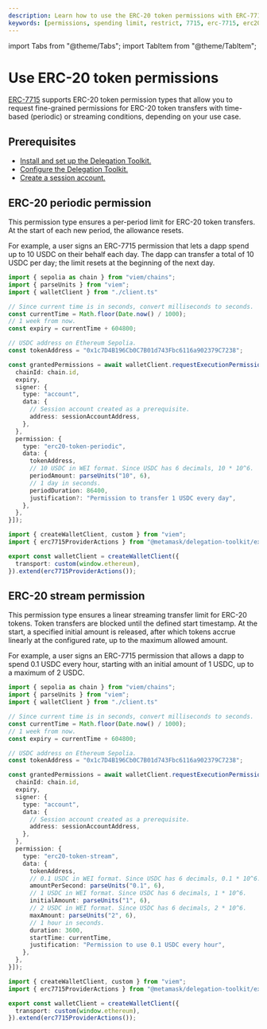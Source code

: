 ```yaml
---
description: Learn how to use the ERC-20 token permissions with ERC-7715.
keywords: [permissions, spending limit, restrict, 7715, erc-7715, erc20-permissions]
---
```


import Tabs from "@theme/Tabs"; 
import TabItem from "@theme/TabItem";

# Use ERC-20 token permissions
 
[ERC-7715](https://eips.ethereum.org/EIPS/eip-7715) supports ERC-20 token permission types that allow you to request fine-grained
permissions for ERC-20 token transfers with time-based (periodic) or streaming conditions, depending on your use case.

## Prerequisites

- [Install and set up the Delegation Toolkit.](../../../get-started/install.md)
- [Configure the Delegation Toolkit.](../../configure-toolkit.md)
- [Create a session account.](../execute-on-metamask-user-behalf.md#3-set-up-a-session-account)

## ERC-20 periodic permission

This permission type ensures a per-period limit for ERC-20 token transfers. At the start of each new period, the allowance resets.

For example, a user signs an ERC-7715 permission that lets a dapp spend up to 10 USDC on their behalf each day. The dapp can transfer a total of
10 USDC per day; the limit resets at the beginning of the next day.

<Tabs>
<TabItem value="example.ts">

```typescript
import { sepolia as chain } from "viem/chains";
import { parseUnits } from "viem";
import { walletClient } from "./client.ts"

// Since current time is in seconds, convert milliseconds to seconds.
const currentTime = Math.floor(Date.now() / 1000);
// 1 week from now.
const expiry = currentTime + 604800;

// USDC address on Ethereum Sepolia.
const tokenAddress = "0x1c7D4B196Cb0C7B01d743Fbc6116a902379C7238";

const grantedPermissions = await walletClient.requestExecutionPermissions([{
  chainId: chain.id,
  expiry,
  signer: {
    type: "account",
    data: {
      // Session account created as a prerequisite.
      address: sessionAccountAddress,
    },
  },
  permission: {
    type: "erc20-token-periodic",
    data: {
      tokenAddress,
      // 10 USDC in WEI format. Since USDC has 6 decimals, 10 * 10^6.
      periodAmount: parseUnits("10", 6),
      // 1 day in seconds.
      periodDuration: 86400,
      justification?: "Permission to transfer 1 USDC every day",
    },
  },
}]);
```

</TabItem>
<TabItem value="client.ts">

```typescript
import { createWalletClient, custom } from "viem";
import { erc7715ProviderActions } from "@metamask/delegation-toolkit/experimental";

export const walletClient = createWalletClient({
  transport: custom(window.ethereum),
}).extend(erc7715ProviderActions());
```

</TabItem>
</Tabs>

## ERC-20 stream permission

This permission type ensures a linear streaming transfer limit for ERC-20 tokens. Token transfers are blocked until the 
defined start timestamp. At the start, a specified initial amount is released, after which tokens accrue linearly at the
configured rate, up to the maximum allowed amount.

For example, a user signs an ERC-7715 permission that allows a dapp to spend 0.1 USDC every hour, starting with an initial amount
of 1 USDC, up to a maximum of 2 USDC.

<Tabs>
<TabItem value="example.ts">

```typescript
import { sepolia as chain } from "viem/chains";
import { parseUnits } from "viem";
import { walletClient } from "./client.ts"

// Since current time is in seconds, convert milliseconds to seconds.
const currentTime = Math.floor(Date.now() / 1000);
// 1 week from now.
const expiry = currentTime + 604800;

// USDC address on Ethereum Sepolia.
const tokenAddress = "0x1c7D4B196Cb0C7B01d743Fbc6116a902379C7238";

const grantedPermissions = await walletClient.requestExecutionPermissions([{
  chainId: chain.id,
  expiry,
  signer: {
    type: "account",
    data: {
      // Session account created as a prerequisite.
      address: sessionAccountAddress,
    },
  },
  permission: {
    type: "erc20-token-stream",
    data: {
      tokenAddress,
      // 0.1 USDC in WEI format. Since USDC has 6 decimals, 0.1 * 10^6.
      amountPerSecond: parseUnits("0.1", 6),
      // 1 USDC in WEI format. Since USDC has 6 decimals, 1 * 10^6.
      initialAmount: parseUnits("1", 6),
      // 2 USDC in WEI format. Since USDC has 6 decimals, 2 * 10^6.
      maxAmount: parseUnits("2", 6),
      // 1 hour in seconds.
      duration: 3600,
      startTime: currentTime,
      justification: "Permission to use 0.1 USDC every hour",
    },
  },
}]);
```

</TabItem>
<TabItem value="client.ts">

```typescript
import { createWalletClient, custom } from "viem";
import { erc7715ProviderActions } from "@metamask/delegation-toolkit/experimental";

export const walletClient = createWalletClient({
  transport: custom(window.ethereum),
}).extend(erc7715ProviderActions());
```

</TabItem>
</Tabs>